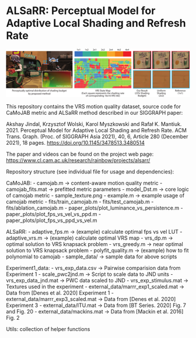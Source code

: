 # ALSaRR: Perceptual Model for Adaptive Local Shading and Refresh Rate

<img src="teaser.png"></img>

This repository contains the VRS motion quality dataset, source code for CaMoJAB metric and ALSaRR method described in our SIGGRAPH paper:

Akshay Jindal, Krzysztof Wolski, Karol Myszkowski and Rafał K. Mantiuk. 2021. Perceptual Model for Adaptive Local Shading and Refresh Rate. ACM Trans. Graph. (Proc. of SIGGRAPH Asia 2021), 40, 6, Article 280 (December 2021), 18 pages. https://doi.org/10.1145/3478513.3480514

The paper and videos can be found on the project web page: https://www.cl.cam.ac.uk/research/rainbow/projects/alsarr/

Repository structure (see individual file for usage and dependencies):

CaMoJAB:
    - camojab.m             -> content-aware motion quality metric
    - camojab_fits.mat      -> prefitted metric parameters
    - model_Dst.m           -> core logic of camojab metric
    - sample_texture.png
    - example.m             -> example usage of camojab metric
    - fits/train_camojab.m
    - fits/test_camojab.m
    - fits/ablation_camojab.m
    - paper_plots/plot_luminance_vs_persistence.m
    - paper_plots/plot_fps_vs_vel_vs_ppd.m
    - paper_plots/plot_fps_vs_ppd_vs_vel.m

ALSaRR:
    - adaptive_fps.m      -> (example) calculate optimal fps vs vel LUT
    - adaptive_vrs.m      -> (example) calculate optimal VRS map
    - vrs_dp.m            -> optimal solution to VRS knapsack problem
    - vrs_greedy.m        -> near optimal solution to VRS knapsack problem
    - polyfit_quality.m   -> (example) how to fit polynomial to camojab
    - sample_data/        -> sample data for above scripts

Experiment1_data:
    - vrs_exp_data.csv          -> Pairwise comparision data from Experiment 1
    - scale_pwc2jnd.m           -> Script to scale data to JND units
    - vrs_exp_data_jnd.mat      -> PWC data scaled to JND
    - vrs_exp_stimulus.mat      -> Textures used in the experiment
    - external_data/marrr_exp1_scaled.mat -> Data from [Denes et al. 2020] Experiment 1
    - external_data/marrr_exp3_scaled.mat -> Data from [Denes et al. 2020] Experiment 3
    - external_data/ITU.mat     -> Data from [BT Series. 2020] Fig. 7 and Fig. 20
    - external_data/mackins.mat -> Data from [Mackin et al. 2016] Fig. 2

Utils: collection of  helper functions 

